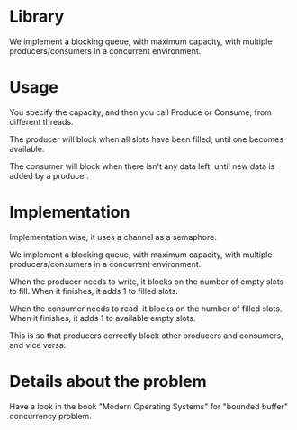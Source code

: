 # Library
We implement a blocking queue, with maximum capacity, with multiple producers/consumers in a concurrent environment.

# Usage
You specify the capacity, and then you call Produce or Consume, from different threads.

The producer will block when all slots have been filled, until one becomes available.

The consumer will block when there isn't any data left, until new data is added by a producer.

# Implementation
Implementation wise, it uses a channel as a semaphore.

We implement a blocking queue, with maximum capacity, with multiple producers/consumers in a concurrent environment.

When the producer needs to write, it blocks on the number of empty slots to fill. When it finishes, it adds 1 to filled slots.

When the consumer needs to read, it blocks on the number of filled slots. When it finishes, it adds 1 to available empty slots.

This is so that producers correctly block other producers and consumers, and vice versa.

# Details about the problem
Have a look in the book "Modern Operating Systems" for "bounded buffer" concurrency problem.
